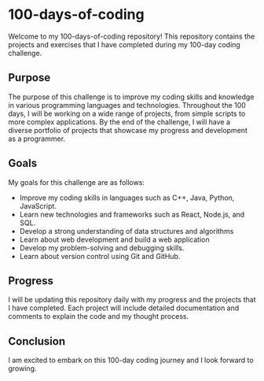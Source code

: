 # 100-days-of-coding
Welcome to my 100-days-of-coding repository! This repository contains the projects and exercises that I have completed during my 100-day coding challenge.

## Purpose
The purpose of this challenge is to improve my coding skills and knowledge in various programming languages and technologies. Throughout the 100 days, I will be working on a wide range of projects, from simple scripts to more complex applications. By the end of the challenge, I will have a diverse portfolio of projects that showcase my progress and development as a programmer.

## Goals

My goals for this challenge are as follows:

- Improve my coding skills in languages such as C++, Java, Python, JavaScript.
- Learn new technologies and frameworks such as React, Node.js, and SQL.
- Develop a strong understanding of data structures and algorithms
- Learn about web development and build a web application
- Develop my problem-solving and debugging skills.
- Learn about version control using Git and GitHub.

## Progress

I will be updating this repository daily with my progress and the projects that I have completed. Each project will include detailed documentation and comments to explain the code and my thought process.

## Conclusion

I am excited to embark on this 100-day coding journey and I look forward to growing.
